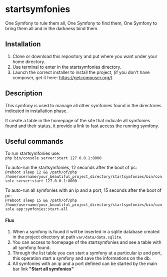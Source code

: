 # startsymfonies
One Symfony to rule them all, One Symfony to find them, One Symfony to bring them all and in the darkness bind them.

## Installation
1) Clone or download this repository and put where you want under your home directory.
2) Use terminal to enter in the startsymfonies directory.
3) Launch the correct installer to install the project, (if you don't have composer, get it here: https://getcomposer.org/).

## Description
This symfony is used to manage all other symfonies found in the directories indicated in installation phase.

It create a table in the homepage of the site that indicate all symfonies found and their status, it provide a link to fast access the running symfony.

## Useful commands
To run startsymfonies use:<br>`php bin/console server:start 127.0.0.1:8000`

To auto-run the startsymfonies, 12 seconds after the boot of pc:<br>
`@reboot sleep 12 && /path/of/php /home/username/your_beautiful_project_directory/startsymfonies/bin/console server:start 127.0.0.1:8000`

To auto-run all symfonies with an ip and a port, 15 seconds after the boot of pc:<br>
`@reboot sleep 15 && /path/of/php /home/username/your_beautiful_project_directory/startsymfonies/bin/console app:symfonies:start-all`

#### Flux
1) When a symfony is found it will be inserted in a sqlite database created in the project directory at path `var/data/data.sqlite`.
2) You can access to homepage of the startsymfonies and see a table with all symfony found.
3) Through the list table you can start a symfony at a particular ip and port, this operation start a symfony and save the informations on the db.
4) All symfonies with an ip and a port defined can be started by the main bar link **"Start all symfonies"** 
